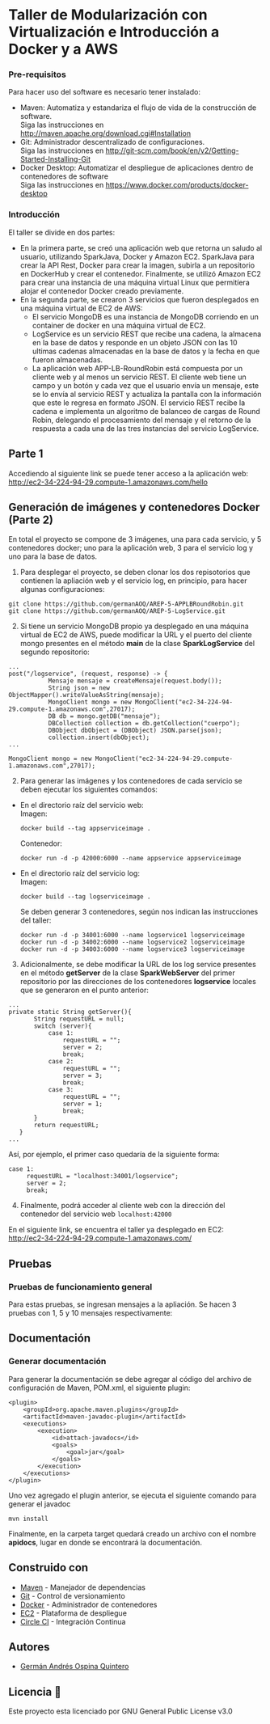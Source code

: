 # Taller de Modularización con Virtualización e Introducción a Docker y a AWS
### Pre-requisitos
Para hacer uso del software es necesario tener instalado:
* Maven: Automatiza y estandariza el flujo de vida de la construcción de software.                 
    Siga las instrucciones en http://maven.apache.org/download.cgi#Installation
* Git: Administrador descentralizado de configuraciones.                     
    Siga las instrucciones en http://git-scm.com/book/en/v2/Getting-Started-Installing-Git
* Docker Desktop: Automatizar el despliegue de aplicaciones dentro de contenedores de software                                   
    Siga las instrucciones en https://www.docker.com/products/docker-desktop
    
### Introducción
El taller se divide en dos partes:
- En la primera parte, se creó una aplicación web que retorna un saludo al usuario, utilizando SparkJava, Docker y Amazon EC2. SparkJava para crear la API Rest, Docker para
crear la imagen, subirla a un repositorio en DockerHub y crear el contenedor. Finalmente, se utilizó Amazon EC2 para crear una instancia de una máquina virtual Linux que
permitíera alojar el contenedor Docker creado previamente.
- En la segunda parte, se crearon 3 servicios que fueron desplegados en una máquina virtual de EC2 de AWS:
  - El servicio MongoDB es una instancia de MongoDB corriendo en un container de docker en una máquina virtual de EC2.
  - LogService es un servicio REST que recibe una cadena, la almacena en la base de datos y responde en un objeto JSON con las 10 ultimas cadenas almacenadas en la base de datos
    y la fecha en que fueron almacenadas.
  - La aplicación web APP-LB-RoundRobin está compuesta por un cliente web y al menos un servicio REST. El cliente web tiene un campo y un botón y cada vez que el usuario envía 
  un mensaje, este se lo envía al servicio REST y actualiza la pantalla con la información que este le regresa en formato JSON. El servicio REST recibe la cadena e implementa 
  un algoritmo de balanceo de cargas de Round Robin, delegando el procesamiento del mensaje y el retorno de la respuesta a cada una de las tres instancias del servicio LogService.
  
 ## Parte 1
 Accediendo al siguiente link se puede tener acceso a la aplicación web:                                                       
 http://ec2-34-224-94-29.compute-1.amazonaws.com/hello
 ## Generación de imágenes y contenedores Docker (Parte 2)
 En total el proyecto se compone de 3 imágenes, una para cada servicio, y 5 contenedores docker; uno para la aplicación web, 3 para el servicio log y uno para la base de datos.              
 1. Para desplegar el proyecto, se deben clonar los dos repisotorios que contienen la apliación web y el servicio log, en principio, para hacer algunas configuraciones:
   ```
   git clone https://github.com/germanAOQ/AREP-5-APPLBRoundRobin.git
   git clone https://github.com/germanAOQ/AREP-5-LogService.git
   ```
 2. Si tiene un servicio MongoDB propio ya desplegado en una máquina virtual de EC2 de AWS, puede modificar la URL y el puerto del cliente mongo presentes en el método **main**
 de la clase **SparkLogService** del segundo repositorio:
   ```
   ...
   post("/logservice", (request, response) -> {
              Mensaje mensaje = createMensaje(request.body());
              String json = new ObjectMapper().writeValueAsString(mensaje);
              MongoClient mongo = new MongoClient("ec2-34-224-94-29.compute-1.amazonaws.com",27017);
              DB db = mongo.getDB("mensaje");
              DBCollection collection = db.getCollection("cuerpo");
              DBObject dbObject = (DBObject) JSON.parse(json);
              collection.insert(dbObject);
   ...
   ```
   ```
   MongoClient mongo = new MongoClient("ec2-34-224-94-29.compute-1.amazonaws.com",27017);
 ```
 2. Para generar las imágenes y los contenedores de cada servicio se deben ejecutar los siguientes comandos:                                                     
  - En el directorio raíz del servicio web:                                                                                     
    Imagen:
    ```
    docker build --tag appserviceimage .
    ```
    Contenedor:
    ```
    docker run -d -p 42000:6000 --name appservice appserviceimage
    ```
  - En el directorio raíz del servicio log:                                                             
    Imagen:                                                       
      ```
      docker build --tag logserviceimage .
      ```                                                    
    Se deben generar 3 contenedores, según nos indican las instrucciones del taller:                                            
      ```
      docker run -d -p 34001:6000 --name logservice1 logserviceimage
      docker run -d -p 34002:6000 --name logservice2 logserviceimage
      docker run -d -p 34003:6000 --name logservice3 logserviceimage
      ```
   3. Adicionalmente, se debe modificar la URL de los log service presentes en el método **getServer** de la clase **SparkWebServer** del primer repositorio por las direcciones de 
   los contenedores **logservice** locales que se generaron en el punto anterior:
   ```
   ...
   private static String getServer(){
          String requestURL = null;
          switch (server){
              case 1:
                  requestURL = "";
                  server = 2;
                  break;
              case 2:
                  requestURL = "";
                  server = 3;
                  break;
              case 3:
                  requestURL = "";
                  server = 1;
                  break;
          }
          return requestURL;
      }
   ...
   ``` 
   Así, por ejemplo, el primer caso quedaría de la siguiente forma: 
  ```
  case 1:
       requestURL = "localhost:34001/logservice";
       server = 2;
       break;
   ```
   4. Finalmente, podrá acceder al cliente web con la dirección del contenedor del servicio web ```localhost:42000```
   
   En el siguiente link, se encuentra el taller ya desplegado en EC2:                                                      
   http://ec2-34-224-94-29.compute-1.amazonaws.com/
   ## Pruebas
   ### Pruebas de funcionamiento general
   Para estas pruebas, se ingresan mensajes a la apliación. Se hacen 3 pruebas con 1, 5 y 10 mensajes respectivamente:  
   ## Documentación

### Generar documentación
Para generar la documentación se debe agregar al código del archivo de configuración de Maven, POM.xml, el siguiente plugin:
```
<plugin>
	<groupId>org.apache.maven.plugins</groupId>
	<artifactId>maven-javadoc-plugin</artifactId>
	<executions>
		<execution>
			<id>attach-javadocs</id>
			<goals>
				<goal>jar</goal>
			</goals>
		</execution>
	</executions>
</plugin>

```
Uno vez agregado el plugin anterior, se ejecuta el siguiente comando para generar el javadoc
```
mvn install
```
Finalmente, en la carpeta target quedará creado un archivo con el nombre **apidocs**, lugar en donde se encontrará la documentación.
## Construido con 
* [Maven](https://maven.apache.org/) - Manejador de dependencias
* [Git](https://github.com/) - Control de versionamiento
* [Docker](https://www.docker.com/) - Administrador de contenedores 
* [EC2](https://aws.amazon.com/es/ec2/) - Plataforma de despliegue
* [Circle CI]() - Integración Continua

## Autores 
* [Germán Andrés Ospina Quintero](https://github.com/germanAOQ)

## Licencia 📄
Este proyecto esta licenciado por GNU General Public License v3.0
  
